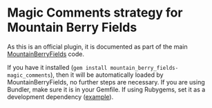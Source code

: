 # Magic Comments strategy for Mountain Berry Fields

As this is an official plugin, it is documented as part of the main [MountainBerryFields](https://github.com/JoshCheek/mountain_berry_fields) code.

If you have it installed (`gem install mountain_berry_fields-magic_comments`), then it will be automatically loaded by MountainBerryFields, no further steps are necessary.
If you are using Bundler, make sure it is in your Gemfile. If using Rubygems, set it as a development dependency
([example](https://github.com/JoshCheek/mountain_berry_fields/blob/be751536c8b0f94c84b09167fa83616b94b13b12/mountain_berry_fields.gemspec#L21)).
